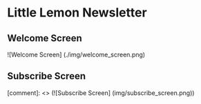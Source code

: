 # Little Lemon Newsletter
## Welcome Screen

![Welcome Screen] (./img/welcome_screen.png)

## Subscribe Screen

[comment]: <> (![Subscribe Screen] (img/subscribe_screen.png))
